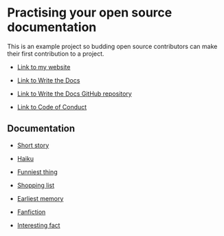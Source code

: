 
<html>
<body>
  <h1>Practising your open source documentation</h1>
  <p>This is an example project so budding open source contributors can make their first contribution to a project.</p>
</body>
</html>


* [Link to my website](http://awaywithwords.co)

* [Link to Write the Docs](https://writethedocs.org)

* [Link to Write the Docs GitHub repository](https://github.com/writethedocs)

* [Link to Code of Conduct](http://www.writethedocs.org/code-of-conduct/)

## Documentation

* [Short story](/short-story.md)

* [Haiku](/haiku.md)

* [Funniest thing](/funniest-thing.md)

* [Shopping list](/shopping-list.md)

* [Earliest memory](/earliest-memory.md)

* [Fanfiction](/fanfiction.md)

* [Interesting fact](/interesting-fact.md)
